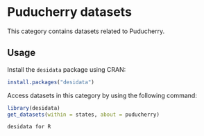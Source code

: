 
# Puducherry datasets
This category contains datasets related to Puducherry.
## Usage
Install the `desidata` package using CRAN:
```r
install.packages("desidata")
```
Access datasets in this category by using the following command:
```r
library(desidata)
get_datasets(within = states, about = puducherry)
```
`desidata for R`
